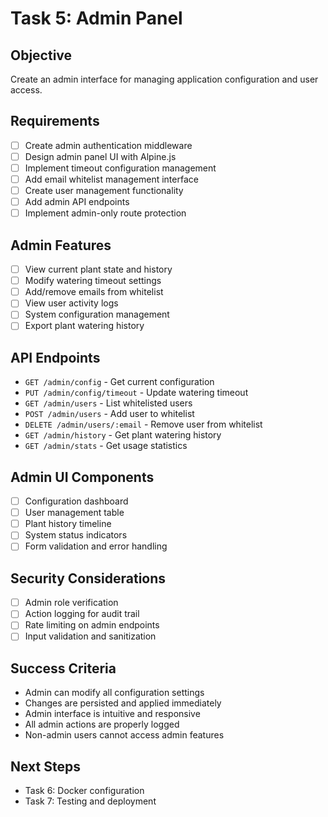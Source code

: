 # Task 5: Admin Panel

## Objective
Create an admin interface for managing application configuration and user access.

## Requirements
- [ ] Create admin authentication middleware
- [ ] Design admin panel UI with Alpine.js
- [ ] Implement timeout configuration management
- [ ] Add email whitelist management interface
- [ ] Create user management functionality
- [ ] Add admin API endpoints
- [ ] Implement admin-only route protection

## Admin Features
- [ ] View current plant state and history
- [ ] Modify watering timeout settings
- [ ] Add/remove emails from whitelist
- [ ] View user activity logs
- [ ] System configuration management
- [ ] Export plant watering history

## API Endpoints
- `GET /admin/config` - Get current configuration
- `PUT /admin/config/timeout` - Update watering timeout
- `GET /admin/users` - List whitelisted users
- `POST /admin/users` - Add user to whitelist
- `DELETE /admin/users/:email` - Remove user from whitelist
- `GET /admin/history` - Get plant watering history
- `GET /admin/stats` - Get usage statistics

## Admin UI Components
- [ ] Configuration dashboard
- [ ] User management table
- [ ] Plant history timeline
- [ ] System status indicators
- [ ] Form validation and error handling

## Security Considerations
- [ ] Admin role verification
- [ ] Action logging for audit trail
- [ ] Rate limiting on admin endpoints
- [ ] Input validation and sanitization

## Success Criteria
- Admin can modify all configuration settings
- Changes are persisted and applied immediately
- Admin interface is intuitive and responsive
- All admin actions are properly logged
- Non-admin users cannot access admin features

## Next Steps
- Task 6: Docker configuration
- Task 7: Testing and deployment